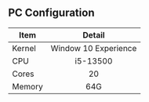 ## PC Configuration
| Item | Detail |
| - | :---: |
| Kernel | Window 10 Experience |
| CPU | i5-13500 |
| Cores | 20 |
| Memory | 64G |
